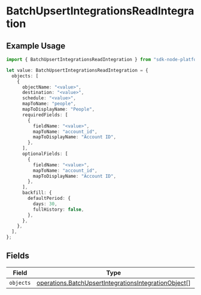# BatchUpsertIntegrationsReadIntegration

## Example Usage

```typescript
import { BatchUpsertIntegrationsReadIntegration } from "sdk-node-platform/models/operations";

let value: BatchUpsertIntegrationsReadIntegration = {
  objects: [
    {
      objectName: "<value>",
      destination: "<value>",
      schedule: "<value>",
      mapToName: "people",
      mapToDisplayName: "People",
      requiredFields: [
        {
          fieldName: "<value>",
          mapToName: "account_id",
          mapToDisplayName: "Account ID",
        },
      ],
      optionalFields: [
        {
          fieldName: "<value>",
          mapToName: "account_id",
          mapToDisplayName: "Account ID",
        },
      ],
      backfill: {
        defaultPeriod: {
          days: 30,
          fullHistory: false,
        },
      },
    },
  ],
};
```

## Fields

| Field                                                                                                                        | Type                                                                                                                         | Required                                                                                                                     | Description                                                                                                                  |
| ---------------------------------------------------------------------------------------------------------------------------- | ---------------------------------------------------------------------------------------------------------------------------- | ---------------------------------------------------------------------------------------------------------------------------- | ---------------------------------------------------------------------------------------------------------------------------- |
| `objects`                                                                                                                    | [operations.BatchUpsertIntegrationsIntegrationObject](../../models/operations/batchupsertintegrationsintegrationobject.md)[] | :heavy_minus_sign:                                                                                                           | N/A                                                                                                                          |